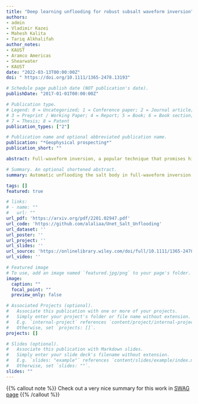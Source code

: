 ```yaml
---
title: "Deep learning unflooding for robust subsalt waveform inversion"
authors:
- admin
- Vladimir Kazei
- Mahesh Kalita
- Tariq Alkhalifah
author_notes:
- KAUST
- Aramco Americas
- Shearwater
- KAUST
date: "2022-03-13T00:00:00Z"
doi: " https://doi.org/10.1111/1365-2478.13193"

# Schedule page publish date (NOT publication's date).
publishDate: "2017-01-01T00:00:00Z"

# Publication type.
# Legend: 0 = Uncategorized; 1 = Conference paper; 2 = Journal article;
# 3 = Preprint / Working Paper; 4 = Report; 5 = Book; 6 = Book section;
# 7 = Thesis; 8 = Patent
publication_types: ["2"]

# Publication name and optional abbreviated publication name.
publication: "*Geophysical prospecting*"
publication_short: ""

abstract: Full-waveform inversion, a popular technique that promises high-resolution models, has helped in improving the salt definition in inverted velocity models. The success of the inversion relies heavily on having prior knowledge of the salt, and using advanced acquisition technology with long offsets and low frequencies. Salt bodies are often constructed by recursively picking the top and bottom of the salt from seismic images corresponding to tomography models, combined with flooding techniques. The process is time consuming and highly prone to error, especially in picking the bottom of the salt. Many studies suggest performing full-waveform inversion with long offsets and low frequencies after constructing the salt bodies to correct the misinterpreted boundaries. Here, we focus on detecting the bottom of the salt automatically by utilizing deep learning tools. We specifically generate many random one-dimensional models, containing or free of salt bodies, and calculate the corresponding shot gathers. We then apply full-waveform inversion starting with salt flooded versions of those models, and the results of the full-waveform inversion become inputs to the neural network, whereas the corresponding true one-dimensional models are the output. The network is trained in a regression manner to detect the bottom of the salt and estimate the subsalt velocity. We analyse three scenarios in creating the training datasets and test their performance on the two-dimensional BP 2004 salt model. We show that when the network succeeds in estimating the subsalt velocity, the requirement of low frequencies and long offsets are somewhat mitigated. In general, this work allows us to merge the top-to-bottom approach with full-waveform inversion, save the bottom of the salt picking time and empower full-waveform inversion to converge in the absence of low frequencies and long offsets in the data.

# Summary. An optional shortened abstract.
summary: Automatic unflooding the salt body in full-waveform inversion by utilizing deep learning tools. We analyze three scenarios in creating the training datasets and their effects in the subsalt inversion. 

tags: []
featured: true

# links:
# - name: ""
#   url: ""
url_pdf: 'https://arxiv.org/pdf/2201.02947.pdf'
url_code: 'https://github.com/alaliaa/Unet_Salt_Unflooding'
url_dataset: ''
url_poster: ''
url_project: ''
url_slides: ''
url_source: 'https://onlinelibrary.wiley.com/doi/full/10.1111/1365-2478.13193'
url_video: ''

# Featured image
# To use, add an image named `featured.jpg/png` to your page's folder. 
image:
  caption: ""
  focal_point: ""
  preview_only: false

# Associated Projects (optional).
#   Associate this publication with one or more of your projects.
#   Simply enter your project's folder or file name without extension.
#   E.g. `internal-project` references `content/project/internal-project/index.md`.
#   Otherwise, set `projects: []`.
projects: []

# Slides (optional).
#   Associate this publication with Markdown slides.
#   Simply enter your slide deck's filename without extension.
#   E.g. `slides: "example"` references `content/slides/example/index.md`.
#   Otherwise, set `slides: ""`.
slides: ""
---
```


{{% callout note %}}
Check out a very nice summary for this work in [SWAG page](https://swag-kaust.github.io/swag-paper-template/alali-Deep-learning-unflooding-for-robust-subsalt-waveform-inversion.html)
{{% /callout %}}
